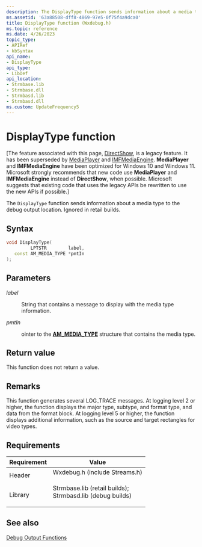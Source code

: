 ```yaml
---
description: The DisplayType function sends information about a media type to the debug output location. Ignored in retail builds.
ms.assetid: '63a88508-dff8-4869-97e5-0f75f4a9dca0'
title: DisplayType function (Wxdebug.h)
ms.topic: reference
ms.date: 4/26/2023
topic_type: 
- APIRef
- kbSyntax
api_name: 
- DisplayType
api_type: 
- LibDef
api_location: 
- Strmbase.lib
- Strmbase.dll
- Strmbasd.lib
- Strmbasd.dll
ms.custom: UpdateFrequency5
---
```


# DisplayType function

\[The feature associated with this page, [DirectShow](/windows/win32/directshow/directshow), is a legacy feature. It has been superseded by [MediaPlayer](/uwp/api/Windows.Media.Playback.MediaPlayer) and [IMFMediaEngine](/windows/win32/api/mfmediaengine/nn-mfmediaengine-imfmediaengine). **MediaPlayer** and **IMFMediaEngine** have been optimized for Windows 10 and Windows 11. Microsoft strongly recommends that new code use **MediaPlayer** and **IMFMediaEngine** instead of **DirectShow**, when possible. Microsoft suggests that existing code that uses the legacy APIs be rewritten to use the new APIs if possible.\]

The `DisplayType` function sends information about a media type to the debug output location. Ignored in retail builds.

## Syntax


```C++
void DisplayType(
         LPTSTR        label,
   const AM_MEDIA_TYPE *pmtIn
);
```



## Parameters

<dl> <dt>

*label* 
</dt> <dd>

String that contains a message to display with the media type information.

</dd> <dt>

*pmtIn* 
</dt> <dd>

ointer to the [**AM\_MEDIA\_TYPE**](/windows/win32/api/strmif/ns-strmif-am_media_type) structure that contains the media type.

</dd> </dl>

## Return value

This function does not return a value.

## Remarks

This function generates several LOG\_TRACE messages. At logging level 2 or higher, the function displays the major type, subtype, and format type, and data from the format block. At logging level 5 or higher, the function displays additional information, such as the source and target rectangles for video types.

## Requirements



| Requirement | Value |
|--------------------|--------------------------------------------------------------------------------------------------------------------------------------------------------------------------------------------|
| Header<br/>  | <dl> <dt>Wxdebug.h (include Streams.h)</dt> </dl>                                                                                   |
| Library<br/> | <dl> <dt>Strmbase.lib (retail builds); </dt> <dt>Strmbasd.lib (debug builds)</dt> </dl> |



## See also

<dl> <dt>

[Debug Output Functions](debug-output-functions.md)
</dt> </dl>

 

 




